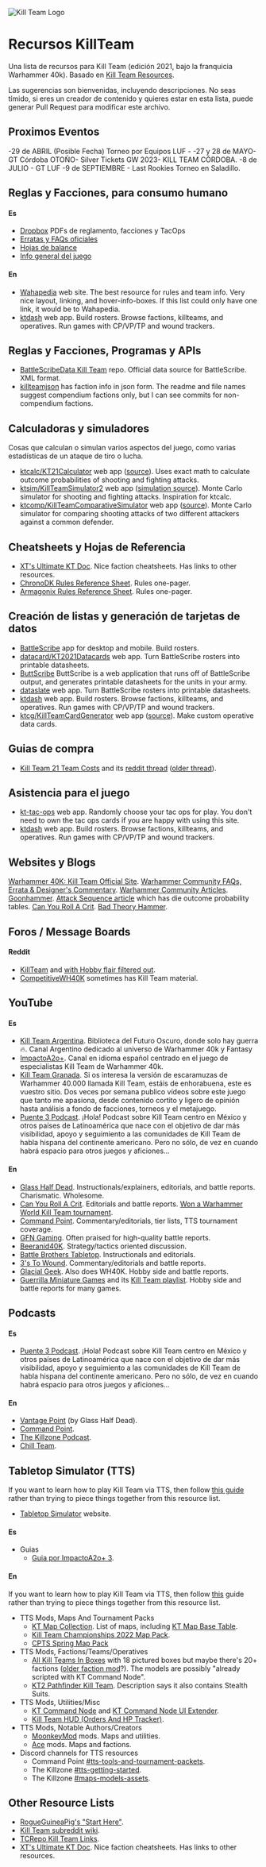 ![Kill Team Logo](https://polk.armymwr.com/application/files/3616/6359/7478/Screen_Shot_2022-09-19_at_9.24.09_AM.png)

# Recursos KillTeam
Una lista de recursos para Kill Team (edición 2021, bajo la franquicia Warhammer 40k). Basado en [Kill Team Resources](https://github.com/jmegner/KillTeamResources).

Las sugerencias son bienvenidas, incluyendo descripciones. No seas tímido, si eres un creador de contenido y quieres estar en esta lista, puede generar Pull Request para modificar este archivo. 

## Proximos Eventos
-29 de ABRIL (Posible Fecha) Torneo por Equipos LUF -
-27 y 28 de MAYO- GT Córdoba OTOÑO- Silver Tickets GW 2023- KILL TEAM CÓRDOBA.
-8 de JULIO - GT LUF
-9 de SEPTIEMBRE - Last Rookies Torneo en Saladillo.

## Reglas y Facciones, para consumo humano

#### Es
- [Dropbox](https://www.dropbox.com/sh/fjbigqwzwabvvt0/AABQqyCG35JjqHUvRrIDVH55a?dl=0) PDFs de reglamento, facciones y TacOps
- [Erratas y FAQs oficiales](https://www.warhammer-community.com/faqs/#kill-team)
- [Hojas de balance]( https://www.warhammer-community.com/downloads/#kill-team )
- [Info general del juego](https://www.figma.com/proto/afDDLj18Fz4vbwQc3jw0TF/Index?page-id=0%3A1&node-id=2%3A3&viewport=349%2C48%2C1.37&scaling=scale-down-width)

#### En
- [Wahapedia](https://wahapedia.ru/kill-team2/the-rules/introduction/) web site.  The best resource for rules and team info.  Very nice layout, linking, and hover-info-boxes. If this list could only have one link, it would be to Wahapedia.
- [ktdash](https://ktdash.app/) web app.  Build rosters. Browse factions, killteams, and operatives. Run games with CP/VP/TP and wound trackers.


## Reglas y Facciones, Programas y APIs

- [BattleScribeData Kill Team](https://github.com/BSData/wh40k-killteam) repo.  Official data source for BattleScribe.  XML format.
- [killteamjson](https://github.com/vjosset/killteamjson) has faction info in json form.  The readme and file names suggest compendium factions only, but I can see commits for non-compendium factions.


## Calculadoras y simuladores

Cosas que calculan o simulan varios aspectos del juego, como varias estadísticas de un ataque de tiro o lucha.

- [ktcalc/KT21Calculator](https://jmegner.github.io/KT21Calculator/) web app ([source](https://github.com/jmegner/KT21Calculator)).  Uses exact math to calculate outcome probabilities of shooting and fighting attacks.
- [ktsim/KillTeamSimulator2](http://kt2.doit-cms.ru/) web app ([simulation source](https://github.com/ramainen/godicepool)).  Monte Carlo simulator for shooting and fighting attacks.  Inspiration for ktcalc.
- [ktcomp/KillTeamComparativeSimulator](https://denampavel.shinyapps.io/KTSim/) web app ([source](https://github.com/DenamPavel/KillTeamSim)).  Monte Carlo simulator for comparing shooting attacks of two different attackers against a common defender.

## Cheatsheets y Hojas de Referencia

- [XT's Ultimate KT Doc](https://docs.google.com/document/d/1wAl4sNYcqybYCYANLbLFYbXuvRfp1PNPGlzr_YGWvtY).  Nice faction cheatsheets.  Has links to other resources.
- [ChronoDK Rules Reference Sheet](https://drive.google.com/file/d/1kgToAvu_TXRmAQIA1kkdLKih4rCJOE6u). Rules one-pager.
- [Armagonix Rules Reference Sheet](https://www.reddit.com/r/killteam/comments/pck4o4/after_some_playtesting_i_have_improved_my_kt21/).  Rules one-pager.

## Creación de listas y generación de tarjetas de datos

- [BattleScribe](https://www.battlescribe.net/) app for desktop and mobile.  Build rosters.
- [datacard/KT2021Datacards](https://datacard.app/) web app.  Turn BattleScribe rosters into printable datasheets.
- [ButtScribe](https://buttscri.be/) ButtScribe is a web application that runs off of BattleScribe output, and generates printable datasheets for the units in your army. 
- [dataslate](https://dataslate.rocks/) web app.  Turn BattleScribe rosters into printable datasheets.
- [ktdash](https://ktdash.app/) web app.  Build rosters. Browse factions, killteams, and operatives. Run games with CP/VP/TP and wound trackers.
- [ktcg/KillTeamCardGenerator](https://ktcg.netlify.app/) web app ([source](https://github.com/magralol/ktcg)).  Make custom operative data cards.

## Guias de compra

* [Kill Team 21 Team Costs](https://docs.google.com/spreadsheets/d/1FyS0Z4h1s2IicJ-riH696Sf58-DYIzz0-qf7YPlZ2GI) and its [reddit thread](https://www.reddit.com/r/killteam/comments/py9hz4/kt_min_team_costs_by_faction_updated_with_gbp/) ([older thread](https://www.reddit.com/r/killteam/comments/pafol0/how_much_does_it_cost_to_get_into_kt21_version_11/)).

## Asistencia para el juego

* [kt-tac-ops](https://kt-tac-ops.com/) web app.  Randomly choose your tac ops for play.  You don't need to own the tac ops cards if you are happy with using this site.
* [ktdash](https://ktdash.app/) web app.  Build rosters. Browse factions, killteams, and operatives. Run games with CP/VP/TP and wound trackers.

## Websites y Blogs

[Warhammer 40K: Kill Team Official Site](https://warhammer40000.com/kill-team/).
[Warhammer Community FAQs, Errata & Designer's Commentary](https://www.warhammer-community.com/faqs/#kill-team).
[Warhammer Community Articles](https://www.warhammer-community.com/en-us/kill-team/).
[Goonhammer](https://www.goonhammer.com/tag/kill-team/).
[Attack Sequence article](https://www.goonhammer.com/hammer-of-math-kill-team-attack-sequence/) which has die outcome probability tables.
[Can You Roll A Crit](https://canyourollacrit.com/tag/kill-team/).
[Bad Theory Hammer](https://badtheoryhammer.blogspot.com/).

## Foros / Message Boards

#### Reddit
- [KillTeam](https://www.reddit.com/r/killteam/) and [with Hobby flair filtered out](https://www.reddit.com/r/KillTeam/search/?q=(NOT%20flair%3A%27Hobby%27)&restrict_sr=1&sort=new).  
- [CompetitiveWH40K](https://www.reddit.com/r/CompetitiveWH40k/) sometimes has Kill Team material.

## YouTube

#### Es
- [Kill Team Argentina](https://www.youtube.com/channel/UC7irfySDbVebWNrb7YuLBWw). Biblioteca del Futuro Oscuro, donde solo hay guerra 🔥. Canal Argentino dedicado al universo de Warhammer 40k y Fantasy
- [ImpactoA2o+](https://youtube.com/@ImpactoA2oMas). Canal en idioma español centrado en el juego de especialistas Kill Team de Warhammer 40k. 
- [Kill Team Granada](https://www.youtube.com/@JonSao). Si os interesa la versión de escaramuzas de Warhammer 40.000 llamada Kill Team, estáis de enhorabuena, este es vuestro sitio. Dos veces por semana publico vídeos sobre este juego que tanto me apasiona, desde contenido cortito y ligero de opinión hasta análisis a fondo de facciones, torneos y el metajuego.
- [Puente 3 Podcast](https://www.youtube.com/@puente3). ¡Hola! Podcast sobre Kill Team centro en México y otros países de Latinoamérica que nace con el objetivo de dar más visibilidad, apoyo y seguimiento a las comunidades de Kill Team de habla hispana del continente americano. Pero no sólo, de vez en cuando habrá espacio para otros juegos y aficiones...

#### En
- [Glass Half Dead](https://www.youtube.com/channel/UCh0xW4bNI1A9DePS8BY_gug).  Instructionals/explainers, editorials, and battle reports.  Charismatic. Wholesome.
- [Can You Roll A Crit](https://www.youtube.com/c/CanYouRollaCrit).  Editorials and battle reports.  [Won a Warhammer World Kill Team tournament](https://canyourollacrit.com/2021/10/28/warhammer-world-kill-team-october-2021-event-review/).
- [Command Point](https://www.youtube.com/c/CommandPoint). Commentary/editorials, tier lists, TTS tournament coverage.
- [GFN Gaming](https://www.youtube.com/c/GFNGaming).  Often praised for high-quality battle reports.
- [Beeranid40K](https://www.youtube.com/c/BEERANID40k).  Strategy/tactics oriented discussion.
- [Battle Brothers Tabletop](https://www.youtube.com/channel/UCsGpI8Wp6rrHEewoWELV0jg).  Instructionals and editorials.
- [3's To Wound](https://www.youtube.com/c/3StoWound).  Commentary/editorials and battle reports.
- [Glacial Geek](https://www.youtube.com/c/TheGlacialGeek).  Also does WH40K.  Hobby side and battle reports.
- [Guerrilla Miniature Games](https://www.youtube.com/c/GuerrillaMiniatureGames) and its [Kill Team playlist](https://www.youtube.com/playlist?list=PLzrPO7KIAtwXCRg5uMZNrWVnOIwgWWhfi).  Hobby side and battle reports for many games.

## Podcasts

#### Es
- [Puente 3 Podcast](https://www.youtube.com/@puente3). ¡Hola! Podcast sobre Kill Team centro en México y otros países de Latinoamérica que nace con el objetivo de dar más visibilidad, apoyo y seguimiento a las comunidades de Kill Team de habla hispana del continente americano. Pero no sólo, de vez en cuando habrá espacio para otros juegos y aficiones...

#### En
- [Vantage Point](https://getpodcast.com/de/podcast/vantage-point-kill-team-podcast) (by Glass Half Dead).
- [Command Point](https://podcasts.apple.com/us/podcast/command-point/id1487392848).
- [The Killzone Podcast](https://anchor.fm/killzonepodcast).
- [Chill Team](https://podcasts.google.com/feed/aHR0cHM6Ly9jaGlsbHRlYW1wb2QubGlic3luLmNvbS9yc3M?sa=X&ved=2ahUKEwiYxZWrh5r2AhWnhWoFHXzsAf0Q4aUDegQIARAD).

## Tabletop Simulator (TTS)

If you want to learn how to play Kill Team via TTS, then follow [this guide](TTS-Beginners-guide.md) rather than trying to piece things together from this resource list.

* [Tabletop Simulator](https://www.tabletopsimulator.com/) website.

#### Es
* Guias
  * [Guia por ImpactoA2o+ 3](https://www.youtube.com/watch?v=HyJpOjOuHQE).

#### En
If you want to learn how to play Kill Team via TTS, then follow [this](https://github.com/jmegner/KillTeamResources/blob/main/TTS-Beginners-guide.md) guide rather than trying to piece things together from this resource list.

* TTS Mods, Maps And Tournament Packs
    * [KT Map Collection](https://steamcommunity.com/sharedfiles/filedetails/?id=2577079549).  List of maps, including [KT Map Base Table](https://steamcommunity.com/sharedfiles/filedetails/?id=2574389665).
    * [Kill Team Championships 2022 Map Pack](https://steamcommunity.com/sharedfiles/filedetails/?id=2704352000).
    * [CPTS Spring Map Pack](https://steamcommunity.com/workshop/filedetails/?id=2780116850)
* TTS Mods, Factions/Teams/Operatives
  * [All Kill Teams In Boxes](https://steamcommunity.com/sharedfiles/filedetails/?id=2699529917) with 18 pictured boxes but maybe there's 20+ factions ([older faction mod](https://steamcommunity.com/sharedfiles/filedetails/?id=2646420609)?).  The models are possibly "already scripted with KT Command Node".
  * [KT2 Pathfinder Kill Team](https://steamcommunity.com/sharedfiles/filedetails/?id=2736837891).  Description says it also contains Stealth Suits.
* TTS Mods, Utilities/Misc
  * [KT Command Node](https://steamcommunity.com/sharedfiles/filedetails/?id=2614731381) and [KT Command Node UI Extender](https://steamcommunity.com/sharedfiles/filedetails/?id=2722788048).
  * [Kill Team HUD (Orders And HP Tracker)](https://steamcommunity.com/sharedfiles/filedetails/?id=2603448117).
* TTS Mods, Notable Authors/Creators
  * [MoonkeyMod](https://steamcommunity.com/id/moonkey2010/myworkshopfiles) mods.  Maps and utilities.
  * [Ace](https://steamcommunity.com/id/MFGDalas/myworkshopfiles/) mods.  Maps and factions.
* Discord channels for TTS resources
  * Command Point [#tts-tools-and-tournament-packets](https://discord.com/channels/693216170194501704/706513732658003971).
  * The Killzone [#tts-getting-started](https://discord.com/channels/632812643912253450/889632529617944576).
  * The Killzone [#maps-models-assets](https://discord.com/channels/632812643912253450/879091516289740840).

## Other Resource Lists

* [RogueGuineaPig's "Start Here"](https://www.reddit.com/r/killteam/comments/pl30y4/new_to_kill_team_maybe_start_here/).
* [Kill Team subreddit wiki](https://www.reddit.com/r/killteam/wiki/index).
* [TCRepo Kill Team Links](https://tcrepo.com/kill-team-links/).
* [XT's Ultimate KT Doc](https://docs.google.com/document/d/1wAl4sNYcqybYCYANLbLFYbXuvRfp1PNPGlzr_YGWvtY).  Nice faction cheatsheets.  Has links to other resources. 
